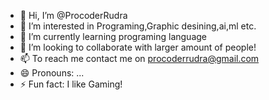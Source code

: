 - 👋 Hi, I’m @ProcoderRudra
- 👀 I’m interested in Programing,Graphic desining,ai,ml etc.
- 🌱 I’m currently learning programing language
- 💞️ I’m looking to collaborate with larger amount of people!
- 📫 To reach me contact me on procoderrudra@gmail.com
- 😄 Pronouns: ...
- ⚡ Fun fact: I like Gaming!

<!---
ProcoderRudra/ProcoderRudra is a ✨ special ✨ repository because its `README.md` (this file) appears on your GitHub profile.
You can click the Preview link to take a look at your changes.
--->
